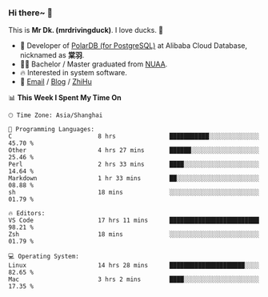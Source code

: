 ### Hi there~ 🫡

This is **Mr Dk. (mrdrivingduck)**. I love ducks. 🦆

- 🍊 Developer of [PolarDB (for PostgreSQL)](https://github.com/ApsaraDB/PolarDB-for-PostgreSQL) at Alibaba Cloud Database, nicknamed as **棠羽**.
- 👨‍🎓 Bachelor / Master graduated from [NUAA](https://en.wikipedia.org/wiki/Nanjing_University_of_Aeronautics_and_Astronautics).
- 🔥 Interested in system software.
- 🔗 [Email](mailto:mrdrivingduck@gmail.com) / [Blog](https://mrdrivingduck.github.io/blog/) / [ZhiHu](https://www.zhihu.com/people/zhang-jing-tang-78)

<!--START_SECTION:waka-->
📊 **This Week I Spent My Time On** 

```text
🕑︎ Time Zone: Asia/Shanghai

💬 Programming Languages: 
C                        8 hrs               ███████████░░░░░░░░░░░░░░   45.70 % 
Other                    4 hrs 27 mins       ██████░░░░░░░░░░░░░░░░░░░   25.46 % 
Perl                     2 hrs 33 mins       ████░░░░░░░░░░░░░░░░░░░░░   14.64 % 
Markdown                 1 hr 33 mins        ██░░░░░░░░░░░░░░░░░░░░░░░   08.88 % 
sh                       18 mins             ░░░░░░░░░░░░░░░░░░░░░░░░░   01.79 % 

🔥 Editors: 
VS Code                  17 hrs 11 mins      █████████████████████████   98.21 % 
Zsh                      18 mins             ░░░░░░░░░░░░░░░░░░░░░░░░░   01.79 % 

💻 Operating System: 
Linux                    14 hrs 28 mins      █████████████████████░░░░   82.65 % 
Mac                      3 hrs 2 mins        ████░░░░░░░░░░░░░░░░░░░░░   17.35 % 
```


<!--END_SECTION:waka-->

<!-- ![Mr Dk.'s GitHub Stats](https://github-readme-stats.vercel.app/api?username=mrdrivingduck&count_private&show_icons=true&theme=buefy) -->

<!-- ![Most Used Languages](https://github-readme-stats.vercel.app/api/top-langs/?username=mrdrivingduck&exclude_repo=mips32-CPU,snort-tcp-socket&theme=buefy&layout=compact&langs_count=10) -->


<!--
**mrdrivingduck/mrdrivingduck** is a ✨ _special_ ✨ repository because its `README.md` (this file) appears on your GitHub profile.

Here are some ideas to get you started:

- 🔭 I’m currently working on ...
- 🌱 I’m currently learning ...
- 👯 I’m looking to collaborate on ...
- 🤔 I’m looking for help with ...
- 💬 Ask me about ...
- 📫 How to reach me: ...
- 😄 Pronouns: ...
- ⚡ Fun fact: ...
-->
